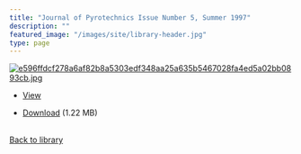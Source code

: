 ```yaml
---
title: "Journal of Pyrotechnics Issue Number 5, Summer 1997"
description: ""
featured_image: "/images/site/library-header.jpg"
type: page
---
```


<a href="https://drive.google.com/file/d/1Los8fY7bHZ16Fs0ZgVWznhe9rTvZ58_W/view" target="_blank">![e596ffdcf278a6af82b8a5303edf348aa25a635b5467028fa4ed5a02bb0893cb.jpg](/images/library/e596ffdcf278a6af82b8a5303edf348aa25a635b5467028fa4ed5a02bb0893cb.jpg)</a>
* <a href="https://drive.google.com/file/d/1Los8fY7bHZ16Fs0ZgVWznhe9rTvZ58_W/view" target="_blank">View</a>

* [Download](https://drive.google.com/uc?export=download&id=1Los8fY7bHZ16Fs0ZgVWznhe9rTvZ58_W) (1.22 MB)

<br />[Back to library](/library/)
